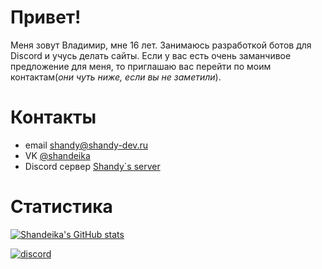 # Привет!
Меня зовут Владимир, мне 16 лет. Занимаюсь разработкой ботов для Discord и учусь делать сайты. Если у вас есть очень заманчивое предложение для меня, то приглашаю вас перейти по моим контактам(*они чуть ниже, если вы не заметили*). 

# Контакты
* email <shandy@shandy-dev.ru>
* VK [@shandeika](https://vk.com/shandeika)
* Discord сервер [Shandy`s server](https://discord.gg/2BEfEAm)

# Статистика
[![Shandeika's GitHub stats](https://github-readme-stats.vercel.app/api?username=Shandeika&show_icons=true&bg_color=30,e96443,904e95&title_color=fff&text_color=fff&icon_color=fff&hide_border=true)](https://github.com/anuraghazra/github-readme-stats)

[![discord](https://discord.c99.nl/widget/theme-1/335464992079872000.png)](https://discord.com/users/335464992079872000)
